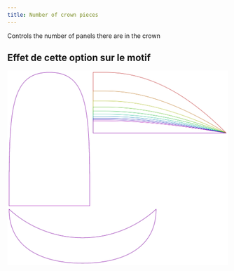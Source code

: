 ```yaml
---
title: Number of crown pieces
---
```


Controls the number of panels there are in the crown


## Effet de cette option sur le motif
![This image shows the effect of this option by superimposing several variants that have a different value for this option](holmes_gorenumber_sample.svg "Effect of this option on the pattern")